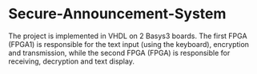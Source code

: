 # Secure-Announcement-System
The project is implemented in VHDL on 2 Basys3 boards. The first FPGA (FPGA1) is responsible for
the text input (using the keyboard), encryption and transmission, while the second FPGA (FPGA) is
responsible for receiving, decryption and text display.
